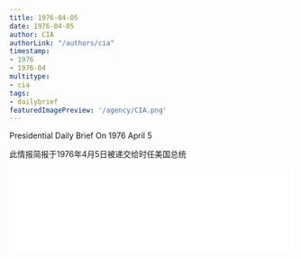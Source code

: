 ```yaml
---
title: 1976-04-05
date: 1976-04-05
author: CIA 
authorLink: "/authors/cia"
timestamp: 
- 1976
- 1976-04
multitype: 
- cia
tags: 
- dailybrief
featuredImagePreview: '/agency/CIA.png'
---
```



Presidential Daily Brief On 1976 April 5

此情报简报于1976年4月5日被递交给时任美国总统

<!--more-->





<div id="over" style="width:100%; overflow:hidden"> <iframe id="sFrame" name="sFrame" frameborder="no" border="0"  allowfullscreen marginwidth="0" scrolling="no" src = " /CIA/1976-04-05.html "  style = " position:absulute; width: 806px; top: 300;" > </iframe> </div>
